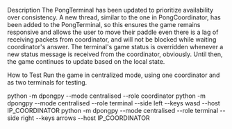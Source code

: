 Description
The PongTerminal has been updated to prioritize availability over consistency.
A new thread, similar to the one in PongCoordinator, has been added to the PongTerminal, so this ensures the game remains responsive and allows the user to move their paddle even there is a lag of receiving packets from coordinator, and will not be blocked while waiting coordinator's answer.
The terminal's game status is overridden whenever a new status message is received from the coordinator, obviously. Until then, the game continues to update based on the local state.

How to Test
Run the game in centralized mode, using one coordinator and as two terminals for testing. 

python -m dpongpy --mode centralised --role coordinator 
python -m dpongpy --mode centralised --role terminal --side left --keys wasd --host IP_COORDINATOR
python -m dpongpy --mode centralised --role terminal --side right --keys arrows --host IP_COORDINATOR
